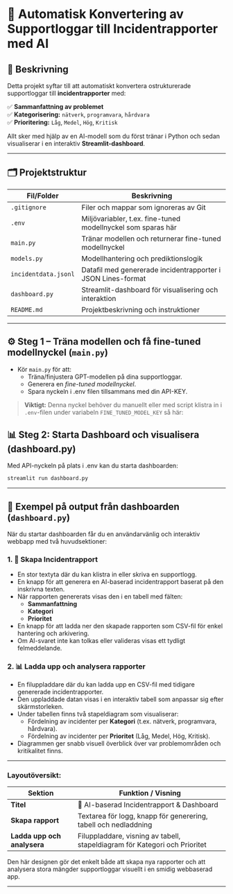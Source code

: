 # 🚀 Automatisk Konvertering av Supportloggar till Incidentrapporter med AI

## 📝 Beskrivning

Detta projekt syftar till att automatiskt konvertera ostrukturerade supportloggar till **incidentrapporter** med:

✅ **Sammanfattning av problemet**  
✅ **Kategorisering:** `nätverk`, `programvara`, `hårdvara`  
✅ **Prioritering:** `Låg`, `Medel`, `Hög`, `Kritisk`  

Allt sker med hjälp av en AI-modell som du först tränar i Python och sedan visualiserar i en interaktiv **Streamlit-dashboard**.

---

## 🗂️ Projektstruktur

| Fil/Folder          | Beskrivning                                                  |
|---------------------|--------------------------------------------------------------|
| `.gitignore`        | Filer och mappar som ignoreras av Git                        |
| `.env`              | Miljövariabler, t.ex. fine-tuned modellnyckel som sparas här |
| `main.py`           | Tränar modellen och returnerar fine-tuned modellnyckel      |
| `models.py`         | Modellhantering och prediktionslogik                          |
| `incidentdata.jsonl`| Datafil med genererade incidentrapporter i JSON Lines-format |
| `dashboard.py`      | Streamlit-dashboard för visualisering och interaktion         |
| `README.md`         | Projektbeskrivning och instruktioner                          |


---

## ⚙️ Steg 1 – Träna modellen och få fine-tuned modellnyckel (`main.py`)

- Kör `main.py` för att:
  - Träna/finjustera GPT-modellen på dina supportloggar.
  - Generera en *fine-tuned modellnyckel*.
  - Spara nyckeln i .env filen tillsammans med din API-KEY.

> **Viktigt:** Denna nyckel behöver du manuellt eller med script klistra in i `.env`-filen under variabeln `FINE_TUNED_MODEL_KEY` så här:


## 📊 Steg 2: Starta Dashboard och visualisera (dashboard.py)

Med API-nyckeln på plats i .env kan du starta dashboarden:
```bash
streamlit run dashboard.py
```
---

## 🎨 Exempel på output från dashboarden (`dashboard.py`)

När du startar dashboarden får du en användarvänlig och interaktiv webbapp med två huvudsektioner:

### 1. 📝 Skapa Incidentrapport
- En stor textyta där du kan klistra in eller skriva en supportlogg.
- En knapp för att generera en AI-baserad incidentrapport baserat på den inskrivna texten.
- När rapporten genererats visas den i en tabell med fälten:
  - **Sammanfattning**
  - **Kategori**
  - **Prioritet**
- En knapp för att ladda ner den skapade rapporten som CSV-fil för enkel hantering och arkivering.
- Om AI-svaret inte kan tolkas eller valideras visas ett tydligt felmeddelande.

### 2. 📊 Ladda upp och analysera rapporter
- En filuppladdare där du kan ladda upp en CSV-fil med tidigare genererade incidentrapporter.
- Den uppladdade datan visas i en interaktiv tabell som anpassar sig efter skärmstorleken.
- Under tabellen finns två stapeldiagram som visualiserar:
  - Fördelning av incidenter per **Kategori** (t.ex. nätverk, programvara, hårdvara).
  - Fördelning av incidenter per **Prioritet** (Låg, Medel, Hög, Kritisk).
- Diagrammen ger snabb visuell överblick över var problemområden och kritikalitet finns.

---

### Layoutöversikt:

| Sektion                      | Funktion / Visning                                      |
|-----------------------------|--------------------------------------------------------|
| **Titel**                   | 🚨 AI-baserad Incidentrapport & Dashboard              |
| **Skapa rapport**           | Textarea för logg, knapp för generering, tabell och nedladdning |
| **Ladda upp och analysera** | Filuppladdare, visning av tabell, stapeldiagram för Kategori och Prioritet |

Den här designen gör det enkelt både att skapa nya rapporter och att analysera stora mängder supportloggar visuellt i en smidig webbaserad app.

---



